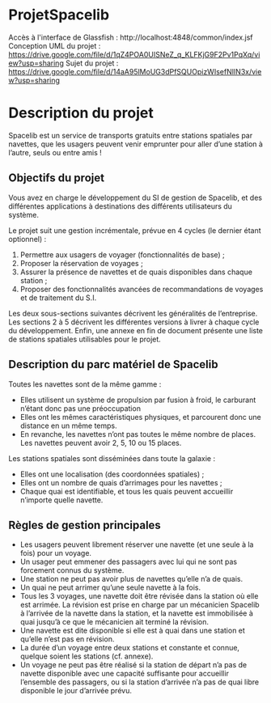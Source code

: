 # ProjetSpacelib

Accès à l'interface de Glassfish : http://localhost:4848/common/index.jsf
Conception UML du projet : https://drive.google.com/file/d/1qZ4POA0UISNeZ_q_KLFKjG9F2Pv1PqXq/view?usp=sharing
Sujet du projet : https://drive.google.com/file/d/14aA95lMoUG3dPfSQUOpizWIsefNlIN3x/view?usp=sharing

# Description du projet 

Spacelib est un service de transports gratuits entre stations spatiales par navettes, que les usagers peuvent venir emprunter pour aller d’une station à l’autre, seuls ou entre amis !

## Objectifs du projet
Vous avez en charge le développement du SI de gestion de Spacelib, et des différentes applications à destinations des différents utilisateurs du système.

Le projet suit une gestion incrémentale, prévue en 4 cycles (le dernier étant optionnel) :
1. Permettre aux usagers de voyager (fonctionnalités de base) ;
2. Proposer la réservation de voyages ;
3. Assurer la présence de navettes et de quais disponibles dans chaque station ;
4. Proposer des fonctionnalités avancées de recommandations de voyages et de traitement du S.I.

Les deux sous-sections suivantes décrivent les généralités de l’entreprise. Les sections 2 à 5
décrivent les différentes versions à livrer à chaque cycle du développement. Enfin, une annexe en fin de
document présente une liste de stations spatiales utilisables pour le projet.


## Description du parc matériel de Spacelib
Toutes les navettes sont de la même gamme :
* Elles utilisent un système de propulsion par fusion à froid, le carburant n’étant donc pas une préoccupation
* Elles ont les mêmes caractéristiques physiques, et parcourent donc une distance en un même temps.
* En revanche, les navettes n’ont pas toutes le même nombre de places. Les navettes peuvent avoir 2, 5, 10 ou 15 places.

Les stations spatiales sont disséminées dans toute la galaxie :
* Elles ont une localisation (des coordonnées spatiales) ;
* Elles ont un nombre de quais d’arrimages pour les navettes ;
* Chaque quai est identifiable, et tous les quais peuvent accueillir n’importe quelle navette.

## Règles de gestion principales
* Les usagers peuvent librement réserver une navette (et une seule à la fois) pour un voyage.
* Un usager peut emmener des passagers avec lui qui ne sont pas forcement connus du système.
* Une station ne peut pas avoir plus de navettes qu’elle n’a de quais.
* Un quai ne peut arrimer qu’une seule navette à la fois.
* Tous les 3 voyages, une navette doit être révisée dans la station où elle est arrimée. La révision est prise en charge par un mécanicien Spacelib à l’arrivée de la navette dans la station, et la navette est immobilisée à quai jusqu’à ce que le mécanicien ait terminé la révision.
* Une navette est dite disponible si elle est à quai dans une station et qu’elle n’est pas en révision.
* La durée d’un voyage entre deux stations et constante et connue, quelque soient les stations (cf. annexe).
* Un voyage ne peut pas être réalisé si la station de départ n’a pas de navette disponible avec une capacité suffisante pour accueillir l’ensemble des passagers, ou si la station d’arrivée n’a pas de quai libre disponible le jour d’arrivée prévu.
